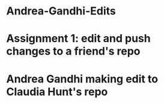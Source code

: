 # Andrea-Gandhi-Edits
# Assignment 1: edit and push changes to a friend's repo
# Andrea Gandhi making edit to Claudia Hunt's repo